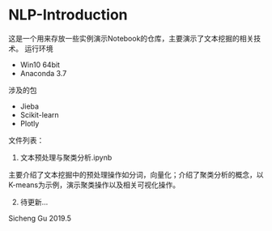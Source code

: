 # NLP-Introduction
这是一个用来存放一些实例演示Notebook的仓库，主要演示了文本挖掘的相关技术。
运行环境
+ Win10 64bit
+ Anaconda 3.7

涉及的包
+ Jieba
+ Scikit-learn
+ Plotly

文件列表：
1. 文本预处理与聚类分析.ipynb

主要介绍了文本挖掘中的预处理操作如分词，向量化；介绍了聚类分析的概念，以K-means为示例，演示聚类操作以及相关可视化操作。

2. 待更新...


Sicheng Gu
2019.5
